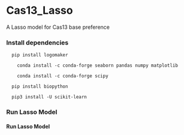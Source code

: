 # Cas13_Lasso

A Lasso model for Cas13 base preference

### Install dependencies ###

```
  pip install logomaker
	
	conda install -c conda-forge seaborn pandas numpy matplotlib

	conda install -c conda-forge scipy
  
  pip install biopython
  
  pip3 install -U scikit-learn

```

### Run Lasso Model ###

#### Run Lasso Model ####
